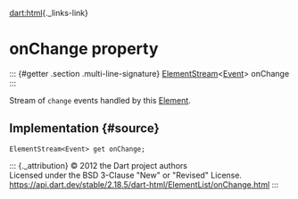 [dart:html](../../dart-html/dart-html-library){._links-link}

onChange property
=================

::: {#getter .section .multi-line-signature}
[ElementStream](../elementstream-class)\<[Event](../event-class)\>
onChange
:::

Stream of `change` events handled by this [Element](../element-class).

Implementation {#source}
--------------

``` {.language-dart data-language="dart"}
ElementStream<Event> get onChange;
```

::: {._attribution}
© 2012 the Dart project authors\
Licensed under the BSD 3-Clause \"New\" or \"Revised\" License.\
<https://api.dart.dev/stable/2.18.5/dart-html/ElementList/onChange.html>
:::
